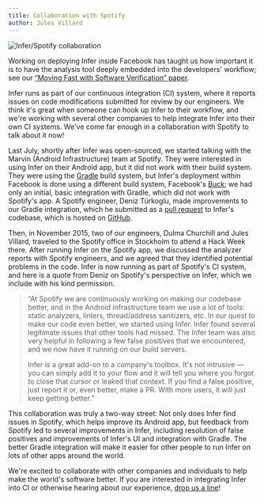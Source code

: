 ```yaml
---
title: Collaboration with Spotify
author: Jules Villard
---
```


![Infer/Spotify collaboration](/img/blog/Infer-Spotify.png)

Working on deploying Infer inside Facebook has taught us how important it is to
have the analysis tool deeply embedded into the developers' workflow; see our
[“Moving Fast with Software Verification” paper](https://research.facebook.com/publications/moving-fast-with-software-verification/).

Infer runs as part of our continuous integration (CI) system, where it reports
issues on code modifications submitted for review by our engineers. We think
it's great when someone can hook up Infer to their workflow, and we're working
with several other companies to help integrate Infer into their own CI systems.
We've come far enough in a collaboration with Spotify to talk about it now!

Last July, shortly after Infer was open-sourced, we started talking with the
Marvin (Android Infrastructure) team at Spotify. They were interested in using
Infer on their Android app, but it did not work with their build system. They
were using the [Gradle](http://gradle.org/) build system, but Infer's deployment
within Facebook is done using a different build system, Facebook's
[Buck](https://buckbuild.com/); we had only an initial, basic integration with
Gradle, which did not work with Spotify's app. A Spotify engineer, Deniz
Türkoglu, made improvements to our Gradle integration, which he submitted as a
[pull request](https://github.com/facebook/infer/pull/131) to Infer's codebase,
which is hosted on [GitHub](https://github.com/facebook/infer/).

Then, in November 2015, two of our engineers, Dulma Churchill and Jules Villard,
traveled to the Spotify office in Stockholm to attend a Hack Week there. After
running Infer on the Spotify app, we discussed the analyzer reports with Spotify
engineers, and we agreed that they identified potential problems in the code.
Infer is now running as part of Spotify's CI system, and here is a quote from
Deniz on Spotify's perspective on Infer, which we include with his kind
permission.

> “At Spotify we are continuously working on making our codebase better, and in
> the Android infrastructure team we use a lot of tools: static analyzers,
> linters, thread/address sanitizers, etc. In our quest to make our code even
> better, we started using Infer. Infer found several legitimate issues that
> other tools had missed. The Infer team was also very helpful in following a
> few false positives that we encountered, and we now have it running on our
> build servers.
>
> Infer is a great add-on to a company's toolbox. It's not intrusive — you can
> simply add it to your flow and it will tell you where you forgot to close that
> cursor or leaked that context. If you find a false positive, just report it
> or, even better, make a PR. With more users, it will just keep getting
> better.”

This collaboration was truly a two-way street: Not only does Infer find issues
in Spotify, which helps improve its Android app, but feedback from Spotify led
to several improvements in Infer, including resolution of false positives and
improvements of Infer's UI and integration with Gradle. The better Gradle
integration will make it easier for other people to run Infer on lots of other
apps around the world.

We're excited to collaborate with other companies and individuals to help make
the world's software better. If you are interested in integrating Infer into CI
or otherwise hearing about our experience, [drop us a line](/support)!
